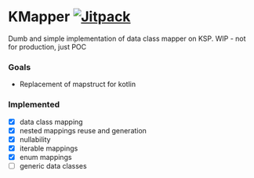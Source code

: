 KMapper [![Jitpack](https://jitpack.io/v/b3er/kmapper.svg)](https://jitpack.io/v/b3er/kmapper)
===
Dumb and simple implementation of data class mapper on KSP. WIP - not for production, just POC

### Goals

* Replacement of mapstruct for kotlin

### Implemented

- [x] data class mapping
- [x] nested mappings reuse and generation
- [x] nullability
- [x] iterable mappings
- [x] enum mappings
- [ ] generic data classes

